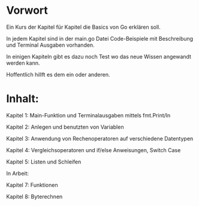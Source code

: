 # Vorwort
Ein Kurs der Kapitel für Kapitel die Basics von Go erklären soll.

In jedem Kapitel sind in der main.go Datei Code-Beispiele mit Beschreibung und Terminal Ausgaben vorhanden.

In einigen Kapiteln gibt es dazu noch Test wo das neue Wissen angewandt werden kann.

Hoffentlich hillft es dem ein oder anderen.

# Inhalt:
Kapitel 1: Main-Funktion und Terminalausgaben mittels fmt.Print/ln

Kapitel 2: Anlegen und benutzten von Variablen

Kapitel 3: Anwendung von Rechenoperatoren auf verschiedene Datentypen

Kapitel 4: Vergleichsoperatoren und if/else Anweisungen, Switch Case

Kapitel 5: Listen und Schleifen

In Arbeit:

Kapitel 7: Funktionen

Kapitel 8: Byterechnen
